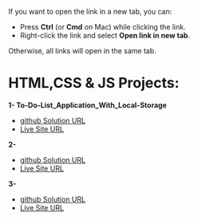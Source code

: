 If you want to open the link in a new tab, you can:

- Press **Ctrl** (or **Cmd** on Mac) while clicking the link.
- Right-click the link and select **Open link in new tab**.

Otherwise, all links will open in the same tab.

# HTML,CSS & JS Projects:

**1- To-Do-List_Application_With_Local-Storage**

- <a href="https://github.com/olahasan/To-Do-List_Application_With_Local-Storage" target="_blank">github Solution URL</a>
- <a href="https://olahasan.github.io/To-Do-List_Application_With_Local-Storage/" target="_blank">Live Site URL</a>

**2-**

- <a href="" target="_blank">github Solution URL</a>
- <a href="" target="_blank">Live Site URL</a>

**3-**
- <a href="" target="_blank">github Solution URL</a>
- <a href="" target="_blank">Live Site URL</a>
